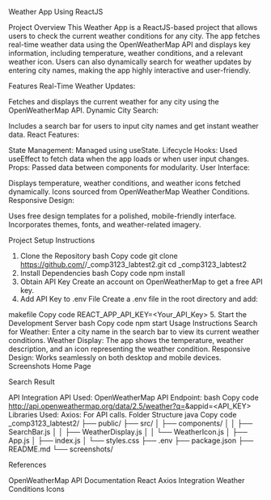 Weather App Using ReactJS

Project Overview
This Weather App is a ReactJS-based project that allows users to check the current weather conditions for any city. The app fetches real-time weather data using the OpenWeatherMap API and displays key information, including temperature, weather conditions, and a relevant weather icon. Users can also dynamically search for weather updates by entering city names, making the app highly interactive and user-friendly.

Features
Real-Time Weather Updates:

Fetches and displays the current weather for any city using the OpenWeatherMap API.
Dynamic City Search:

Includes a search bar for users to input city names and get instant weather data.
React Features:

State Management: Managed using useState.
Lifecycle Hooks: Used useEffect to fetch data when the app loads or when user input changes.
Props: Passed data between components for modularity.
User Interface:

Displays temperature, weather conditions, and weather icons fetched dynamically.
Icons sourced from OpenWeatherMap Weather Conditions.
Responsive Design:

Uses free design templates for a polished, mobile-friendly interface.
Incorporates themes, fonts, and weather-related imagery.

Project Setup Instructions
1. Clone the Repository
bash
Copy code
git clone https://github.com/<your-github-username>/<studentId>_comp3123_labtest2.git
cd <studentId>_comp3123_labtest2
2. Install Dependencies
bash
Copy code
npm install
3. Obtain API Key
Create an account on OpenWeatherMap to get a free API key.
4. Add API Key to .env File
Create a .env file in the root directory and add:

makefile
Copy code
REACT_APP_API_KEY=<Your_API_Key>
5. Start the Development Server
bash
Copy code
npm start
Usage Instructions
Search for Weather:
Enter a city name in the search bar to view its current weather conditions.
Weather Display:
The app shows the temperature, weather description, and an icon representing the weather condition.
Responsive Design:
Works seamlessly on both desktop and mobile devices.
Screenshots
Home Page

Search Result

API Integration
API Used: OpenWeatherMap API
Endpoint:
bash
Copy code
http://api.openweathermap.org/data/2.5/weather?q=<city>&appid=<API_KEY>
Libraries Used:
Axios: For API calls.
Folder Structure
java
Copy code
<studentId>_comp3123_labtest2/
├── public/
├── src/
│   ├── components/
│   │   ├── SearchBar.js
│   │   ├── WeatherDisplay.js
│   │   └── WeatherIcon.js
│   ├── App.js
│   ├── index.js
│   └── styles.css
├── .env
├── package.json
├── README.md
└── screenshots/

References

OpenWeatherMap API Documentation
React Axios Integration
Weather Conditions Icons
